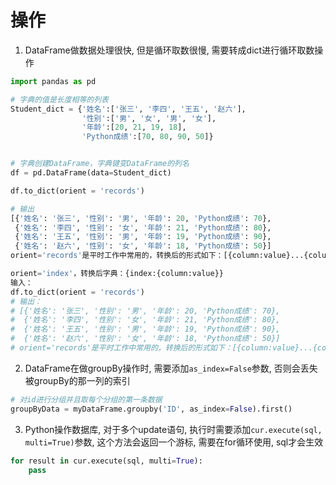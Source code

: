 # 操作

 1. DataFrame做数据处理很快, 但是循环取数很慢, 需要转成dict进行循环取数操作

```python
import pandas as pd

# 字典的值是长度相等的列表
Student_dict = {'姓名':['张三', '李四', '王五', '赵六'],
                '性别':['男', '女', '男', '女'],
                '年龄':[20, 21, 19, 18],
                'Python成绩':[70, 80, 90, 50]}


# 字典创建DataFrame，字典键变DataFrame的列名
df = pd.DataFrame(data=Student_dict)

df.to_dict(orient = 'records')

# 输出
[{'姓名': '张三', '性别': '男', '年龄': 20, 'Python成绩': 70},
 {'姓名': '李四', '性别': '女', '年龄': 21, 'Python成绩': 80},
 {'姓名': '王五', '性别': '男', '年龄': 19, 'Python成绩': 90},
 {'姓名': '赵六', '性别': '女', '年龄': 18, 'Python成绩': 50}]
orient='records'是平时工作中常用的，转换后的形式如下：[{column:value}...{column:value}]，输出结果是一个列表，列表里有多个字典，每个字典都是DataFrame的一行，字典数=DataFrame的行数。字典的键是DataFrame 列名，字典的值是DataFrame值。

orient='index'，转换后字典：{index:{column:value}}
输入：
df.to_dict(orient = 'records')
# 输出：
# [{'姓名': '张三', '性别': '男', '年龄': 20, 'Python成绩': 70},
#  {'姓名': '李四', '性别': '女', '年龄': 21, 'Python成绩': 80},
#  {'姓名': '王五', '性别': '男', '年龄': 19, 'Python成绩': 90},
#  {'姓名': '赵六', '性别': '女', '年龄': 18, 'Python成绩': 50}]
# orient='records'是平时工作中常用的，转换后的形式如下：[{column:value}...{column:value}]，输出结果是一个列表，列表里有多个字典，每个字典都是DataFrame的一行，字典数=DataFrame的行数。字典的键是DataFrame 列名，字典的值是DataFrame值
```

2. DataFrame在做groupBy操作时, 需要添加`as_index=False`参数, 否则会丢失被groupBy的那一列的索引
   
```python
# 对id进行分组并且取每个分组的第一条数据
groupByData = myDataFrame.groupby('ID', as_index=False).first()
```

3. Python操作数据库, 对于多个update语句, 执行时需要添加`cur.execute(sql, multi=True)`参数, 这个方法会返回一个游标, 需要在for循环使用, sql才会生效
   
```python
for result in cur.execute(sql, multi=True):
    pass
```